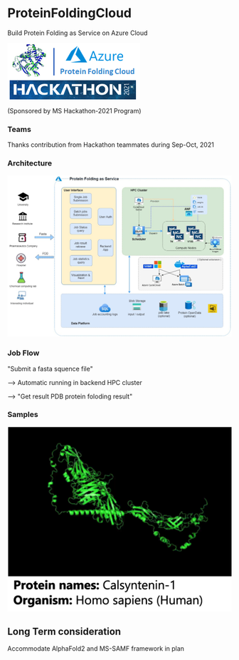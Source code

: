# ProteinFoldingCloud

Build Protein Folding as Service on Azure Cloud

![image](https://github.com/Iwillsky/ProteinFoldingCloud/blob/main/img/HackTeamLogo.png)

(Sponsored by MS Hackathon-2021 Program)

### Teams

Thanks contribution from Hackathon teammates during Sep-Oct, 2021

### Architecture

![image](https://github.com/Iwillsky/ProteinFoldingCloud/blob/main/img/ArchProteinFolding_v2.jpg)

### Job Flow

"Submit a fasta squence file" 

  --> Automatic running in backend HPC cluster 
 
  --> "Get result PDB protein foloding result"


### Samples

![image](https://github.com/Iwillsky/ProteinFoldingCloud/blob/main/img/model_O94985.png)


## Long Term consideration

Accommodate AlphaFold2 and MS-SAMF framework in plan



